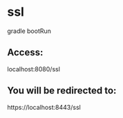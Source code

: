 # ssl

gradle bootRun

## Access:  
localhost:8080/ssl  

## You will be redirected to:  
https://localhost:8443/ssl  

